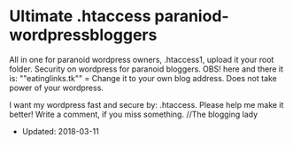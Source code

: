 

Ultimate .htaccess paraniod-wordpressbloggers
======================================

All in one for paranoid wordpress owners,  .htaccess1, 
upload it your root folder. Security on wordpress for paranoid bloggers. OBS! here and there it is: ""eatinglinks.tk"" = Change it to your own blog address. Does not take power of your wordpress.

I want my wordpress fast and secure by: .htaccess. 
Please help me make it better! Write a comment, if you miss something.   //The blogging lady

* Updated: 2018-03-11

